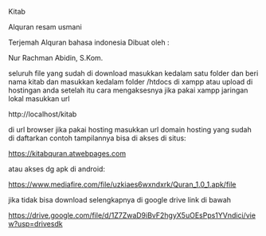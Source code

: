 Kitab

Alquran resam usmani

Terjemah Alquran bahasa indonesia
Dibuat oleh :

Nur Rachman Abidin, S.Kom.

seluruh file yang sudah di download masukkan kedalam satu folder dan beri nama kitab dan masukkan kedalam folder /htdocs di xampp atau upload di hostingan anda
setelah itu cara mengaksesnya jika pakai xampp jaringan lokal masukkan url 

http://localhost/kitab 

di url browser
jika pakai hosting masukkan url domain hosting yang sudah di daftarkan
contoh tampilannya bisa di akses di situs:

https://kitabquran.atwebpages.com

atau akses dg apk di android:

https://www.mediafire.com/file/uzkiaes6wxndxrk/Quran_1.0_1.apk/file

jika tidak bisa download selengkapnya di google drive link di bawah

https://drive.google.com/file/d/1Z7ZwaD9iBvF2hgyX5uOEsPps1YVndici/view?usp=drivesdk
